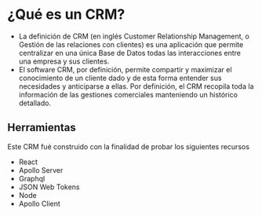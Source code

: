 # ¿Qué es un CRM?
* La definición de CRM (en inglés Customer Relationship Management, o Gestión de las relaciones con clientes) es una aplicación que permite centralizar en una única Base de Datos todas las interacciones entre una empresa y sus clientes.
* El software CRM, por definición, permite compartir y maximizar el conocimiento de un cliente dado y de esta forma entender sus necesidades y anticiparse a ellas. Por definición, el CRM recopila toda la información de las gestiones comerciales manteniendo un histórico detallado.

## Herramientas
Este CRM fué construido con la finalidad de probar los siguientes recursos
* React
* Apollo Server
* Graphql
* JSON Web Tokens
* Node
* Apollo Client


